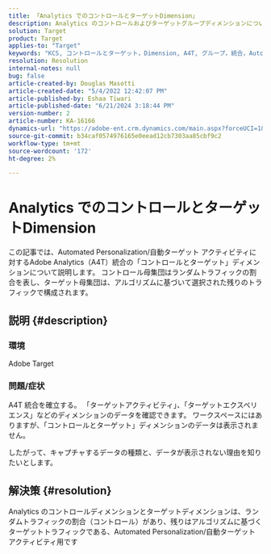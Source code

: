 ```yaml
---
title: 「Analytics でのコントロールとターゲットDimension」
description: Analytics のコントロールおよびターゲットグループディメンションについて説明します。
solution: Target
product: Target
applies-to: "Target"
keywords: "KCS, コントロールとターゲット，Dimension, A4T, グループ，統合，Automated Personalization，自動ターゲットアクティビティ"
resolution: Resolution
internal-notes: null
bug: false
article-created-by: Douglas Masotti
article-created-date: "5/4/2022 12:42:07 PM"
article-published-by: Eshaa Tiwari
article-published-date: "6/21/2024 3:18:44 PM"
version-number: 2
article-number: KA-16166
dynamics-url: "https://adobe-ent.crm.dynamics.com/main.aspx?forceUCI=1&pagetype=entityrecord&etn=knowledgearticle&id=36f9dd96-a7cb-ec11-a7b6-6045bd00d7cd"
source-git-commit: b34caf0574976165e0eead12cb7303aa85cbf9c2
workflow-type: tm+mt
source-wordcount: '172'
ht-degree: 2%

---
```


# Analytics でのコントロールとターゲットDimension


この記事では、Automated Personalization/自動ターゲット アクティビティに対するAdobe Analytics（A4T）統合の「コントロールとターゲット」ディメンションについて説明します。 コントロール母集団はランダムトラフィックの割合を表し、ターゲット母集団は、アルゴリズムに基づいて選択された残りのトラフィックで構成されます。

## 説明 {#description}


### 環境

Adobe Target

### 問題/症状

A4T 統合を確立する。 「ターゲットアクティビティ」、「ターゲットエクスペリエンス」などのディメンションのデータを確認できます。 ワークスペースにはありますが、「コントロールとターゲット」ディメンションのデータは表示されません。 

したがって、キャプチャするデータの種類と、データが表示されない理由を知りたいとします。


## 解決策 {#resolution}


Analytics のコントロールディメンションとターゲットディメンションは、ランダムトラフィックの割合（コントロール）があり、残りはアルゴリズムに基づくターゲットトラフィックである、Automated Personalization/自動ターゲット アクティビティ用です
